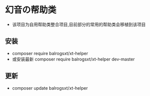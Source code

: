 # 幻音の帮助类
* 该项目为自用帮助类整合项目,目前部分的常用的帮助类会移植到该项目

## 安装
* composer require balrogsxt/xt-helper
* 或安装最新 composer require balrogsxt/xt-helper dev-master

## 更新
* composer update balrogsxt/xt-helper